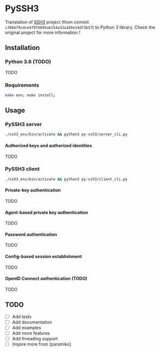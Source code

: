 # PySSH3

Translation of [SSH3](https://github.com/francoismichel/ssh3/tree/c39bb79cdce479f6095ab154a32a168e14d73b57) project (from commit `c39bb79cdce479f6095ab154a32a168e14d73b57`) to Python 3 library. Check the original project for more information ! 

## Installation

### Python 3.6 (TODO)

TODO

### Requirements

```bash
make env; make install;
``` 

## Usage

### PySSH3 server

```bash
./ssh3_env/bin/activate && python3 py-ssh3/server_cli.py
```

#### Authorized keys and authorized identities 
TODO

### PySSH3 client
```bash
./ssh3_env/bin/activate && python3 py-ssh3/client_cli.py
```

#### Private-key authentication
TODO
#### Agent-based private key authentication
TODO
#### Password authentication
TODO
#### Config-based session establishment
TODO
#### OpenID Connect authentication (TODO)
TODO

## TODO
- [ ] Add tests
- [ ] Add documentation
- [ ] Add examples
- [ ] Add more features
- [ ] Add threading support
- [ ] Inspire more from [paramiko]